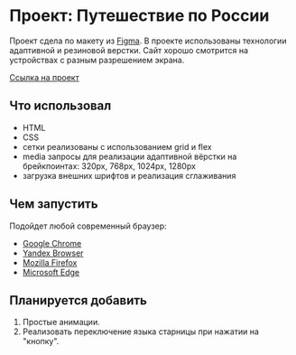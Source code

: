 # Проект: Путешествие по России
Проект сдела по макету из [Figma](https://www.figma.com/file/5S2WSbEFL6awjVWJ0NWL8Q/Sprint-3_-Russia-_-desktop-mobile?node-id=28503%3A0).
В проекте использованы технологии адаптивной и резиновой верстки. Сайт хорошо смотрится на устройствах с разным разрешением экрана.  

[Ссылка на проект](https://toxicyouth.github.io/russian-travel/)

## Что использовал
* HTML
* CSS
* сетки реализованы с использованием grid и flex
* media запросы для реализации адаптивной вёрстки на брейкпоинтах: 320px, 768px, 1024px, 1280px
* загрузка внешних шрифтов и реализация сглаживания

## Чем запустить
Подойдет любой современный браузер:
* [Google Chrome](https://www.google.ru/chrome/)
* [Yandex Browser](https://browser.yandex.ru/?from=suggest&utm_source=suggest&banerid=5000004765)
* [Mozilla Firefox](https://www.mozilla.org/ru/firefox/new/)
* [Microsoft Edge](https://www.microsoft.com/ru-ru/edge)

## Планируется добавить
1. Простые анимации.
2. Реализовать переключение языка старницы при нажатии на "кнопку".
